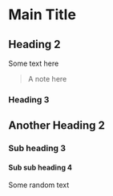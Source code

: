 # Main Title

## Heading 2

Some text here

> A note here

### Heading 3

## Another Heading 2

### Sub heading 3

#### Sub sub heading 4

Some random text
